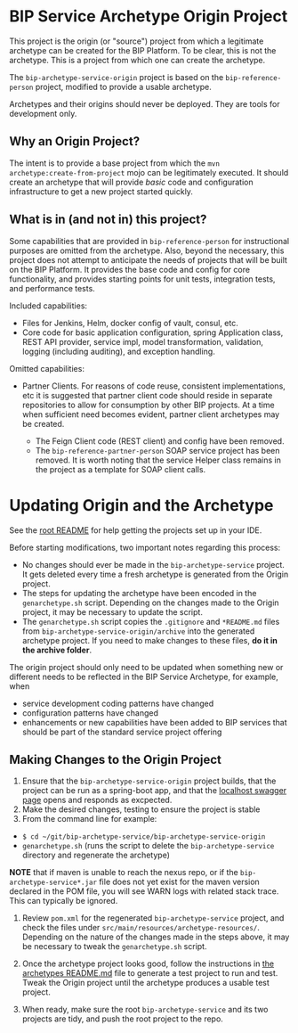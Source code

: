 # BIP Service Archetype Origin Project

This project is the origin (or "source") project from which a legitimate archetype can be created for the BIP Platform. To be clear, this is not the archetype. This is a project from which one can create the archetype.

The `bip-archetype-service-origin` project is based on the `bip-reference-person` project, modified to provide a usable archetype.

Archetypes and their origins should never be deployed. They are tools for development only.

## Why an Origin Project?

The intent is to provide a base project from which the `mvn archetype:create-from-project` mojo can be legitimately executed. It should create an archetype that will provide _basic_ code and configuration infrastructure to get a new project started quickly.

## What is in (and not in) this project?

Some capabilities that are provided in `bip-reference-person` for instructional purposes are omitted from the archetype. Also, beyond the necessary, this project does not attempt to anticipate the needs of projects that will be built on the BIP Platform. It provides the base code and config for core functionality, and provides starting points for unit tests, integration tests, and performance tests.

Included capabilities:

- Files for Jenkins, Helm, docker config of vault, consul, etc.
- Core code for basic application configuration, spring Application class, REST API provider, service impl, model transformation, validation, logging (including auditing), and exception handling.

Omitted capabilities:

- Partner Clients. For reasons of code reuse, consistent implementations, etc it is suggested that partner client code should reside in separate repositories to allow for consumption by other BIP projects. At a time when sufficient need becomes evident, partner client archetypes may be created.

  - The Feign Client code (REST client) and config have been removed.
  - The `bip-reference-partner-person` SOAP service project has been removed. It is worth noting that the service Helper class remains in the project as a template for SOAP client calls.

# Updating Origin and the Archetype

See the [root README](../README.md) for help getting the projects set up in your IDE.

Before starting modifications, two important notes regarding this process:

- No changes should ever be made in the `bip-archetype-service` project. It gets deleted every time a fresh archetype is generated from the Origin project.
- The steps for updating the archetype have been encoded in the `genarchetype.sh` script. Depending on the changes made to the Origin project, it may be necessary to update the script.
- The `genarchetype.sh` script copies the `.gitignore` and `*README.md` files from `bip-archetype-service-origin/archive` into the generated archetype project. If you need to make changes to these files, **do it in the archive folder**.

The origin project should only need to be updated when something new or different needs to be reflected in the BIP Service Archetype, for example, when

- service development coding patterns have changed
- configuration patterns have changed
- enhancements or new capabilities have been added to BIP services that should be part of the standard service project offering

## Making Changes to the Origin Project

1. Ensure that the `bip-archetype-service-origin` project builds, that the project can be run as a spring-boot app, and that the [localhost swagger page](http://localhost:8080/swagger-ui.html) opens and responds as excpected.
2. Make the desired changes, testing to ensure the project is stable
3. From the command line for example:

  - `$ cd ~/git/bip-archetype-service/bip-archetype-service-origin`
  - `genarchetype.sh` (runs the script to delete the `bip-archetype-service` directory and regenerate the archetype)

**NOTE** that if maven is unable to reach the nexus repo, or if the `bip-archetype-service*.jar` file does not yet exist for the maven version declared in the POM file, you will see WARN logs with related stack trace. This can typically be ignored.

1. Review `pom.xml` for the regenerated `bip-archetype-service` project, and check the files under `src/main/resources/archetype-resources/`. Depending on the nature of the changes made in the steps above, it may be necessary to tweak the `genarchetype.sh` script.

2. Once the archetype project looks good, follow the instructions in [the archetypes README.md](../biparchetype-service/README.md) file to generate a test project to run and test. Tweak the Origin project until the archetype produces a usable test project.

3. When ready, make sure the root `bip-archetype-service` and its two projects are tidy, and push the root project to the repo.
